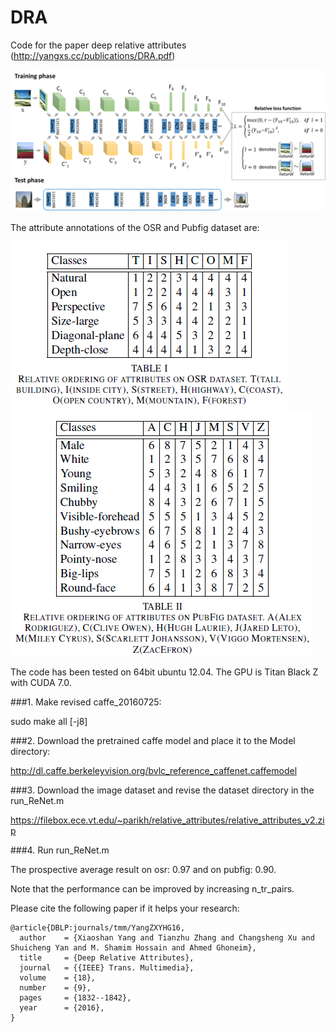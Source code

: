 # DRA
Code for the paper deep relative attributes (http://yangxs.cc/publications/DRA.pdf)

![](DRA.png)

The attribute annotations of the OSR and Pubfig dataset are:

![](osr.png) ![](pubfig.png)

The code has been tested on 64bit ubuntu 12.04. The GPU is Titan Black Z with CUDA 7.0.

###1. Make revised caffe_20160725:

sudo make all [-j8]

###2. Download the pretrained caffe model and place it to the Model directory:

http://dl.caffe.berkeleyvision.org/bvlc_reference_caffenet.caffemodel

###3. Download the image dataset and revise the dataset directory in the run_ReNet.m

https://filebox.ece.vt.edu/~parikh/relative_attributes/relative_attributes_v2.zip

###4. Run run_ReNet.m

The prospective average result on osr: 0.97 and on pubfig: 0.90.

Note that the performance can be improved by increasing n_tr_pairs.

Please cite the following paper if it helps your research:

    @article{DBLP:journals/tmm/YangZXYHG16,
      author    = {Xiaoshan Yang and Tianzhu Zhang and Changsheng Xu and Shuicheng Yan and M. Shamim Hossain and Ahmed Ghoneim},
      title     = {Deep Relative Attributes},
      journal   = {{IEEE} Trans. Multimedia},
      volume    = {18},
      number    = {9},
      pages     = {1832--1842},
      year      = {2016},
    }
